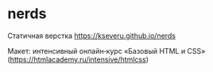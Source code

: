 # nerds
Статичная верстка https://kseveru.github.io/nerds

Макет: интенсивный онлайн‑курс «Базовый HTML и CSS» (https://htmlacademy.ru/intensive/htmlcss)
